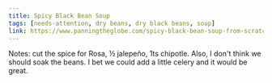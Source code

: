 ```yaml
---
title: Spicy Black Bean Soup
tags: [needs-attention, dry beans, dry black beans, soup]
link: https://www.panningtheglobe.com/spicy-black-bean-soup-from-scratch/
---
```

Notes: cut the spice for Rosa, ½ jalepeño, 1ts chipotle. Also, I don't think we should soak the beans. I bet we could add a little celery and it would be great.  

